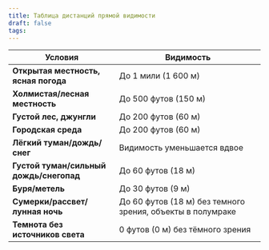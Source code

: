 ```yaml
---
title: Таблица дистанций прямой видимости
draft: false
tags:
---
```


| **Условия**                             | **Видимость**                                              |
| --------------------------------------- | ---------------------------------------------------------- |
| **Открытая местность, ясная погода**    | До 1 мили (1 600 м)                                        |
| **Холмистая/лесная местность**          | До 500 футов (150 м)                                       |
| **Густой лес, джунгли**                 | До 200 футов (60 м)                                        |
| **Городская среда**                     | До 200 футов (60 м)                                        |
| **Лёгкий туман/дождь/снег**             | Видимость уменьшается вдвое                                |
| **Густой туман/сильный дождь/снегопад** | До 60 футов (18 м)                                         |
| **Буря/метель**                         | До 30 футов (9 м)                                          |
| **Сумерки/рассвет/лунная ночь**         | До 60 футов (18 м) без темного зрения, объекты в полумраке |
| **Темнота без источников света**        | 0 футов (0 м) без тёмного зрения                           |



